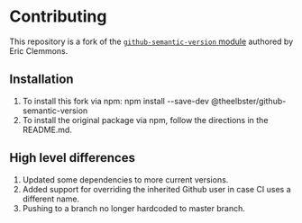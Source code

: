 # Contributing

This repository is a fork of the [`github-semantic-version` module](https://github.com/ericclemmons/github-semantic-version) authored by Eric Clemmons. 

## Installation

1. To install this fork via npm: npm install --save-dev @theelbster/github-semantic-version
2. To install the original package via npm, follow the directions in the README.md.

## High level differences

1. Updated some dependencies to more current versions.
2. Added support for overriding the inherited Github user in case CI uses a different name.
3. Pushing to a branch no longer hardcoded to master branch.
